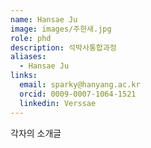 ```yaml
---
name: Hansae Ju
image: images/주한새.jpg
role: phd
description: 석박사통합과정
aliases:
  - Hansae Ju
links:
  email: sparky@hanyang.ac.kr
  orcid: 0009-0007-1064-1521
  linkedin: Verssae
---
```


각자의 소개글
